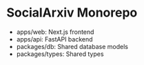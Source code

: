 # SocialArxiv Monorepo

- apps/web: Next.js frontend
- apps/api: FastAPI backend
- packages/db: Shared database models
- packages/types: Shared types

